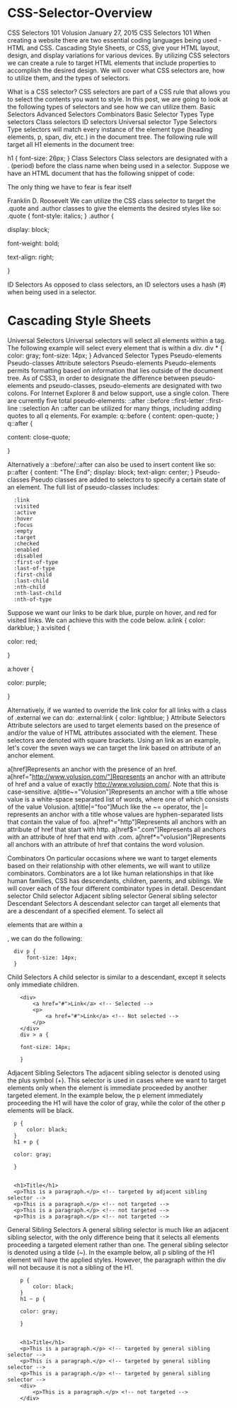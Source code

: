 # CSS-Selector-Overview

CSS Selectors 101
Volusion
January 27, 2015
CSS Selectors 101
When creating a website there are two essential coding languages being used - HTML and CSS. Cascading Style Sheets, or CSS, give your HTML layout, design, and display variations for various devices. By utilizing CSS selectors we can create a rule to target HTML elements that include properties to accomplish the desired design. We will cover what CSS selectors are, how to utilize them, and the types of selectors.

What is a CSS selector?
CSS selectors are part of a CSS rule that allows you to select the contents you want to style. In this post, we are going to look at the following types of selectors and see how we can utilize them.
Basic Selectors
Advanced Selectors
Combinators
Basic Selector Types
Type selectors
Class selectors
ID selectors
Universal selector
Type Selectors
Type selectors will match every instance of the element type (heading elements, p, span, div, etc.) in the document tree.
The following rule will target all H1 elements in the document tree:

h1 {
    font-size: 26px;
}
Class Selectors
Class selectors are designated with a . (period) before the class name when being used in a selector. Suppose we have an HTML document that has the following snippet of code:
<p class="quote">The only thing we have to fear is fear itself</p>
<span class="author">Franklin D. Roosevelt</span>
We can utilize the CSS class selector to target the .quote and .author classes to give the elements the desired styles like so:
.quote {
    font-style: italics;
}
.author {

display: block;

font-weight: bold;

text-align: right;

}


ID Selectors
As opposed to class selectors, an ID selectors uses a hash (#) when being used in a selector.
<h1 id="main-title">Cascading Style Sheets</h1>
Universal Selectors
Universal selectors will select all elements within a tag. The following example will select every element that is within a div.
div * {
    color: gray;
    font-size: 14px;
}
Advanced Selector Types
Pseudo-elements
Pseudo-classes
Attribute selectors
Pseudo-elements
Pseudo-elements permits formatting based on information that lies outside of the document tree. As of CSS3, in order to designate the difference between pseudo-elements and pseudo-classes, pseudo-elements are designated with two colons. For Internet Explorer 8 and below support, use a single colon. There are currently five total pseudo-elements:
::after
::before
::first-letter
::first-line
::selection
An ::after can be utilized for many things, including adding quotes to all q elements. For example:
q::before {
    content: open-quote;
}
q::after {

content: close-quote;

}


Alternatively a ::before/::after can also be used to insert content like so:
p::after {
    content: "The End";
    display: block;
    text-align: center;
}
Pseudo-classes
Pseudo classes are added to selectors to specify a certain state of an element. The full list of pseudo-classes includes:

      :link
      :visited
      :active
      :hover
      :focus
      :empty
      :target
      :checked
      :enabled
      :disabled
      :first-of-type
      :last-of-type
      :first-child
      :last-child
      :nth-child
      :nth-last-child
      :nth-of-type
      
Suppose we want our links to be dark blue, purple on hover, and red for visited links. We can achieve this with the code below.
a:link {
    color: darkblue;
}
a:visited {

color: red;

}


a:hover {

color: purple;

}


Alternatively, if we wanted to override the link color for all links with a class of .external we can do:
.external:link {
    color: lightblue;
}
Attribute Selectors
Attribute selectors are used to target elements based on the presence of and/or the value of HTML attributes associated with the element. These selectors are denoted with square brackets.
Using an link as an example, let's cover the seven ways we can target the link based on attribute of an anchor element.

a[href]Represents an anchor with the presence of an href.
a[href="http://www.volusion.com/"]Represents an anchor with an attribute of href and a value of exactly http://www.volusion.com/. Note that this is case-sensitive.
a[title~="Volusion"]Represents an anchor with a title whose value is a white-space separated list of words, where one of which consists of the value Volusion.
a[title|="foo"]Much like the ~= operator, the |= represents an anchor with a title whose values are hyphen-separated lists that contain the value of foo.
a[href^="http"]Represents all anchors with an attribute of href that start with http.
a[href$=".com"]Represents all anchors with an attribute of href that end with .com.
a[href*="volusion"]Represents all anchors with an attribute of href that contains the word volusion.

Combinators
On particular occasions where we want to target elements based on their relationship with other elements, we will want to utilize combinators. Combinators are a lot like human relationships in that like human families, CSS has descendants, children, parents, and siblings. We will cover each of the four different combinator types in detail.
Descendant selector
Child selector
Adjacent sibling selector
General sibling selector
Descendant Selectors
A descendant selector can target all elements that are a descendant of a specified element. To select all <p> elements that are within a <div>, we can do the following:
      
      div p {
          font-size: 14px;
      }
Child Selectors
A child selector is similar to a descendant, except it selects only immediate children.
        
        <div>
            <a href="#">Link</a> <!-- Selected -->
            <p>
                <a href="#">Link</a> <!-- Not selected -->
            </p>
        </div>
        div > a {
        
        font-size: 14px;
        
        }


Adjacent Sibling Selectors
The adjacent sibling selector is denoted using the plus symbol (+). This selector is used in cases where we want to target elements only when the element is immediate proceeded by another targeted element.
In the example below, the p element immediately proceeding the H1 will have the color of gray, while the color of the other p elements will be black.
      
      p {
          color: black;
      }
      h1 + p {
      
      color: gray;
      
      }


      <h1>Title</h1>
      <p>This is a paragraph.</p> <!-- targeted by adjacent sibling selector -->
      <p>This is a paragraph.</p> <!-- not targeted -->
      <p>This is a paragraph.</p> <!-- not targeted -->
      <p>This is a paragraph.</p> <!-- not targeted -->
General Sibling Selectors
A general sibling selector is much like an adjacent sibling selector, with the only difference being that it selects all elements proceeding a targeted element rather than one. The general sibling selector is denoted using a tilde (~).
In the example below, all p sibling of the H1 element will have the applied styles. However, the paragraph within the div will not because it is not a sibling of the H1.

        p {
            color: black;
        }
        h1 ~ p {
        
        color: gray;
        
        }


        <h1>Title</h1>
        <p>This is a paragraph.</p> <!-- targeted by general sibling selector -->
        <p>This is a paragraph.</p> <!-- targeted by general sibling selector -->
        <p>This is a paragraph.</p> <!-- targeted by general sibling selector -->
        <div>
            <p>This is a paragraph.</p> <!-- not targeted -->
        </div>
